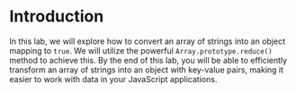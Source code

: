 # Introduction

In this lab, we will explore how to convert an array of strings into an object mapping to `true`. We will utilize the powerful `Array.prototype.reduce()` method to achieve this. By the end of this lab, you will be able to efficiently transform an array of strings into an object with key-value pairs, making it easier to work with data in your JavaScript applications.
